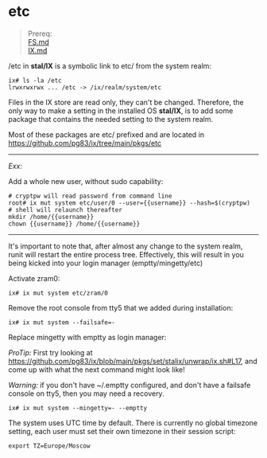 # etc <br>

> Prereq:<br>
> [FS.md](FS.md)<br>
> [IX.md](IX.md)<br>


/etc in **stal/IX** is a symbolic link to etc/ from the system realm:

```
ix# ls -la /etc
lrwxrwxrwx ... /etc -> /ix/realm/system/etc
```

Files in the IX store are read only, they can't be changed. Therefore, the only way to make a setting in the installed OS **stal/IX**, is to add some package that contains the needed setting to the system realm.<br>

Most of these packages are etc/ prefixed and are located in https://github.com/pg83/ix/tree/main/pkgs/etc<br>

---

*Exx:*

Add a whole new user, without sudo capability:

```
# cryptpw will read password from command line
root# ix mut system etc/user/0 --user={{username}} --hash=$(cryptpw)
# shell will relaunch thereafter
mkdir /home/{{username}}
chown {{username}} /home/{{username}}
```
---

It's important to note that, after almost any change to the system realm, runit will restart the entire process tree. Effectively, this will result in you being kicked into your login manager (emptty/mingetty/etc)

Activate zram0:

```
ix# ix mut system etc/zram/0
```

Remove the root console from tty5 that we added during installation:

```
ix# ix mut system --failsafe=-
```

Replace mingetty with emptty as login manager:

*ProTip:* First try looking at https://github.com/pg83/ix/blob/main/pkgs/set/stalix/unwrap/ix.sh#L17, and come up with what the next command might look like!<br>

*Warning:* if you don't have ~/.emptty configured, and don't have a failsafe console on tty5, then you may need a recovery.

```
ix# ix mut system --mingetty=- --emptty
```

The system uses UTC time by default. There is currently no global timezone setting, each user must set their own timezone in their session script:

```
export TZ=Europe/Moscow
```
